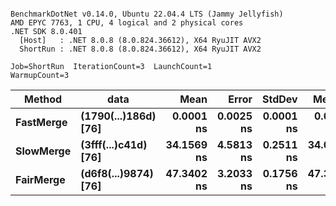 ```

BenchmarkDotNet v0.14.0, Ubuntu 22.04.4 LTS (Jammy Jellyfish)
AMD EPYC 7763, 1 CPU, 4 logical and 2 physical cores
.NET SDK 8.0.401
  [Host]   : .NET 8.0.8 (8.0.824.36612), X64 RyuJIT AVX2
  ShortRun : .NET 8.0.8 (8.0.824.36612), X64 RyuJIT AVX2

Job=ShortRun  IterationCount=3  LaunchCount=1  
WarmupCount=3  

```
| Method    | data                 | Mean       | Error     | StdDev    | Median     | Min        | Max        | Gen0   | Allocated |
|---------- |--------------------- |-----------:|----------:|----------:|-----------:|-----------:|-----------:|-------:|----------:|
| **FastMerge** | **(1790(...)186d) [76]** |  **0.0001 ns** | **0.0025 ns** | **0.0001 ns** |  **0.0001 ns** |  **0.0000 ns** |  **0.0003 ns** |      **-** |         **-** |
| **SlowMerge** | **(3fff(...)c41d) [76]** | **34.1569 ns** | **4.5813 ns** | **0.2511 ns** | **34.0513 ns** | **33.9758 ns** | **34.4436 ns** | **0.0010** |      **80 B** |
| **FairMerge** | **(d6f8(...)9874) [76]** | **47.3402 ns** | **3.2033 ns** | **0.1756 ns** | **47.3399 ns** | **47.1647 ns** | **47.5159 ns** | **0.0017** |     **144 B** |
